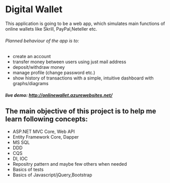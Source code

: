 # Digital Wallet

 This application is going to be a web app, which simulates main functions of online wallets like Skrill, PayPal,Neteller etc.
 ###### Planned behaviour of the app is to: 
- create an account
- transfer money between users using just mail address
- deposit/withdraw money
- manage profile (change password etc.)
- show history of transactions with a simple, intuitive dashboard with graphs/diagrams

##### live demo: http://onlinewallet.azurewebsites.net/

## The main objective of this project is to help me learn following concepts:
* ASP.NET MVC Core, Web API 
* Entity Framework Core, Dapper
* MS SQL
* DDD
* CQS
* DI, IOC
* Repositry pattern and maybe few others when needed
* Basics of tests
* Basics of Javascript/jQuery,Bootstrap
